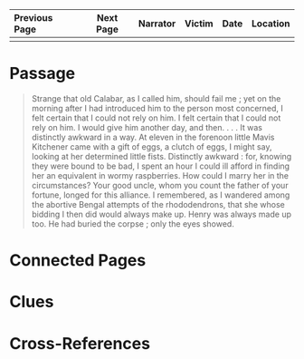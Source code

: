 | Previous Page | Next Page | Narrator | Victim | Date | Location |
|:--------------|:---------:|---------:|-------:|-----:|---------:|
|               |           |          |        |      |          |

# Passage
>Strange that old Calabar, as I called him, should fail me ; yet on the morning after I had introduced him to the person most concerned, I felt certain that I could not rely on him. I felt certain that I could not rely on him. I would give him another day, and then. . . . It was distinctly awkward in a way. At eleven in the forenoon little Mavis Kitchener came with a gift of eggs, a clutch of eggs, I might say, looking at her determined little fists. Distinctly awkward : for, knowing they were bound to be bad, I spent an hour I could ill afford in finding her an equivalent in wormy raspberries. How could I marry her in the circumstances? Your good uncle, whom you count the father of your fortune, longed for this alliance. I remembered, as I wandered among the abortive Bengal attempts of the rhododendrons, that she whose bidding I then did would always make up. Henry was always made up too. He had buried the corpse ; only the eyes showed. 
# Connected Pages
# Clues
# Cross-References
